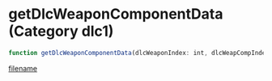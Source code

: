 # getDlcWeaponComponentData (Category dlc1)

```js
function getDlcWeaponComponentData(dlcWeaponIndex: int, dlcWeapCompIndex: int, ComponentDataPtr: intPtr): Array
```

[filename](getDlcWeaponComponentData_m.md ':include')